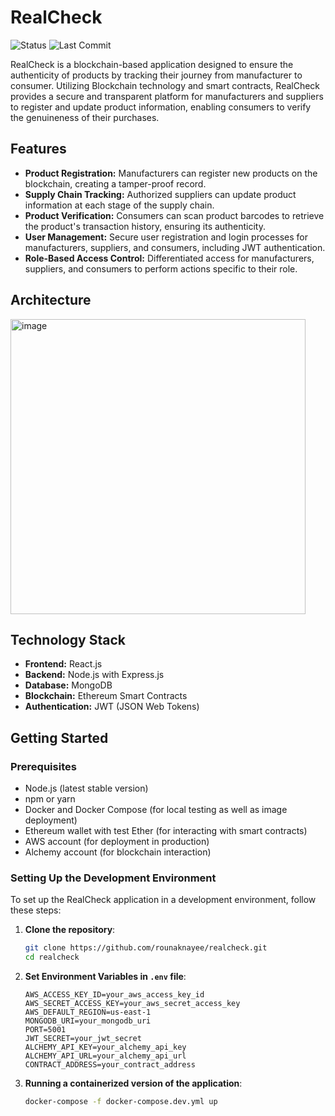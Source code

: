 # RealCheck

![Status](https://img.shields.io/badge/status-active-brightgreen) ![Last Commit](https://img.shields.io/github/last-commit/rounaknayee/realcheck.svg)

RealCheck is a blockchain-based application designed to ensure the authenticity of products by tracking their journey from manufacturer to consumer. Utilizing Blockchain technology and smart contracts, RealCheck provides a secure and transparent platform for manufacturers and suppliers to register and update product information, enabling consumers to verify the genuineness of their purchases.

## Features

- **Product Registration:** Manufacturers can register new products on the blockchain, creating a tamper-proof record.
- **Supply Chain Tracking:** Authorized suppliers can update product information at each stage of the supply chain.
- **Product Verification:** Consumers can scan product barcodes to retrieve the product's transaction history, ensuring its authenticity.
- **User Management:** Secure user registration and login processes for manufacturers, suppliers, and consumers, including JWT authentication.
- **Role-Based Access Control:** Differentiated access for manufacturers, suppliers, and consumers to perform actions specific to their role.

## Architecture

<img width="472" alt="image" src="https://github.com/Rounaknayee/RealCheck/assets/37858314/082b5931-291f-47ff-9d71-1a7612bdf5af">

## Technology Stack

- **Frontend:** React.js
- **Backend:** Node.js with Express.js
- **Database:** MongoDB
- **Blockchain:** Ethereum Smart Contracts
- **Authentication:** JWT (JSON Web Tokens)

## Getting Started

### Prerequisites

- Node.js (latest stable version)
- npm or yarn
- Docker and Docker Compose (for local testing as well as image deployment)
- Ethereum wallet with test Ether (for interacting with smart contracts)
- AWS account (for deployment in production)
- Alchemy account (for blockchain interaction)

### Setting Up the Development Environment

To set up the RealCheck application in a development environment, follow these steps:

1. **Clone the repository**:
   
   ```bash
   git clone https://github.com/rounaknayee/realcheck.git
   cd realcheck
   ```
   
3. **Set Environment Variables in `.env` file**:
   
    ```
    AWS_ACCESS_KEY_ID=your_aws_access_key_id
    AWS_SECRET_ACCESS_KEY=your_aws_secret_access_key
    AWS_DEFAULT_REGION=us-east-1
    MONGODB_URI=your_mongodb_uri
    PORT=5001
    JWT_SECRET=your_jwt_secret
    ALCHEMY_API_KEY=your_alchemy_api_key
    ALCHEMY_API_URL=your_alchemy_api_url
    CONTRACT_ADDRESS=your_contract_address
    ```
    
4. **Running a containerized version of the application**:
   
    ```bash
    docker-compose -f docker-compose.dev.yml up
    ```
